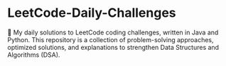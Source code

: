 # LeetCode-Daily-Challenges
🚀 My daily solutions to LeetCode coding challenges, written in Java and Python.   This repository is a collection of problem-solving approaches, optimized solutions, and explanations to strengthen Data Structures and Algorithms (DSA).
